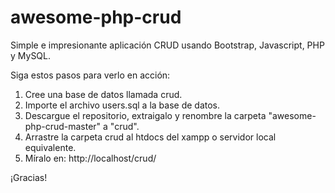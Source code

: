 # awesome-php-crud
Simple e impresionante aplicación CRUD usando Bootstrap, Javascript, PHP y MySQL.

Siga estos pasos para verlo en acción:

1. Cree una base de datos llamada crud.
2. Importe el archivo users.sql a la base de datos.
3. Descargue el repositorio, extraigalo y renombre la carpeta "awesome-php-crud-master" a "crud".
3. Arrastre la carpeta crud al htdocs del xampp o servidor local equivalente.
4. Míralo en: http://localhost/crud/

¡Gracias!
